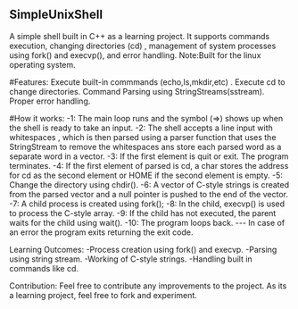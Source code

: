 ## SimpleUnixShell

A simple shell built in C++ as a learning project. It supports commands execution, changing directories (cd) , management of system processes using fork() and execvp(), and error handling. 
Note:Built for the linux operating system.

#Features:
Execute built-in commmands (echo,ls,mkdir,etc) .
Execute cd to change directories.
Command Parsing using StringStreams(sstream).
Proper error handling.

#How it works:
-1: The main loop runs and the symbol (=>) shows up when the shell is ready to take an input.
-2: The shell accepts a line input with whitespaces , which is then parsed using a parser function that uses the StringStream to remove the whitespaces ans store each parsed word as a separate word in a vector. 
-3: If the first element is quit or exit. The program terminates.
-4: If the first element of parsed is cd, a char stores the address for cd as the second element or HOME if the second element is empty.
-5: Change the directory using chdir(). 
-6: A vector of C-style strings is created from the parsed vector and a null pointer is pushed to the end of the vector.
-7: A child process is created using fork();
-8: In the child, execvp() is used to process the C-style array.
-9: If the child has not executed, the parent waits for the child using wait().
-10: The program loops back.
--- In case of an error the program exits returning the exit code.

Learning Outcomes:
-Process creation using fork() and execvp.
-Parsing using string stream.
-Working of C-style strings.
-Handling built in commands like cd.

Contribution:
Feel free to contribute any improvements to the project. As its a learning project, feel free to fork and experiment.
